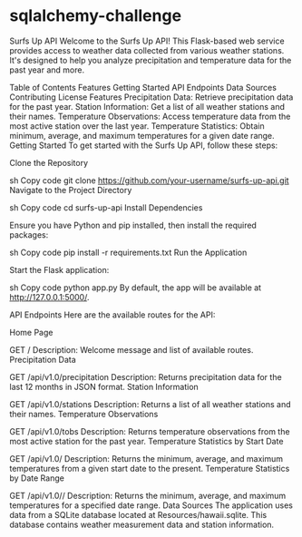 # sqlalchemy-challenge

Surfs Up API
Welcome to the Surfs Up API! This Flask-based web service provides access to weather data collected from various weather stations. It's designed to help you analyze precipitation and temperature data for the past year and more.

Table of Contents
Features
Getting Started
API Endpoints
Data Sources
Contributing
License
Features
Precipitation Data: Retrieve precipitation data for the past year.
Station Information: Get a list of all weather stations and their names.
Temperature Observations: Access temperature data from the most active station over the last year.
Temperature Statistics: Obtain minimum, average, and maximum temperatures for a given date range.
Getting Started
To get started with the Surfs Up API, follow these steps:

Clone the Repository

sh
Copy code
git clone https://github.com/your-username/surfs-up-api.git
Navigate to the Project Directory

sh
Copy code
cd surfs-up-api
Install Dependencies

Ensure you have Python and pip installed, then install the required packages:

sh
Copy code
pip install -r requirements.txt
Run the Application

Start the Flask application:

sh
Copy code
python app.py
By default, the app will be available at http://127.0.0.1:5000/.

API Endpoints
Here are the available routes for the API:

Home Page

GET /
Description: Welcome message and list of available routes.
Precipitation Data

GET /api/v1.0/precipitation
Description: Returns precipitation data for the last 12 months in JSON format.
Station Information

GET /api/v1.0/stations
Description: Returns a list of all weather stations and their names.
Temperature Observations

GET /api/v1.0/tobs
Description: Returns temperature observations from the most active station for the past year.
Temperature Statistics by Start Date

GET /api/v1.0/<start>
Description: Returns the minimum, average, and maximum temperatures from a given start date to the present.
Temperature Statistics by Date Range

GET /api/v1.0/<start>/<end>
Description: Returns the minimum, average, and maximum temperatures for a specified date range.
Data Sources
The application uses data from a SQLite database located at Resources/hawaii.sqlite. This database contains weather measurement data and station information.
